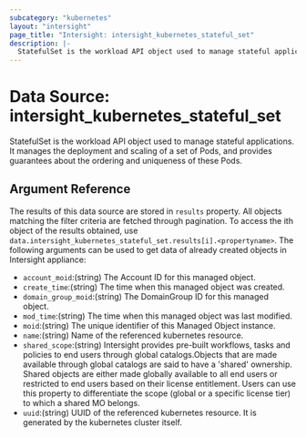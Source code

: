 ```yaml
---
subcategory: "kubernetes"
layout: "intersight"
page_title: "Intersight: intersight_kubernetes_stateful_set"
description: |-
  StatefulSet is the workload API object used to manage stateful applications. It manages the deployment and scaling of a set of Pods, and provides guarantees about the ordering and uniqueness of these Pods.
---
```


# Data Source: intersight_kubernetes_stateful_set
StatefulSet is the workload API object used to manage stateful applications. It manages the deployment and scaling of a set of Pods, and provides guarantees about the ordering and uniqueness of these Pods.
## Argument Reference
The results of this data source are stored in `results` property.
All objects matching the filter criteria are fetched through pagination.
To access the ith object of the results obtained, use `data.intersight_kubernetes_stateful_set.results[i].<propertyname>`.
The following arguments can be used to get data of already created objects in Intersight appliance:
* `account_moid`:(string) The Account ID for this managed object. 
* `create_time`:(string) The time when this managed object was created. 
* `domain_group_moid`:(string) The DomainGroup ID for this managed object. 
* `mod_time`:(string) The time when this managed object was last modified. 
* `moid`:(string) The unique identifier of this Managed Object instance. 
* `name`:(string) Name of the referenced kubernetes resource. 
* `shared_scope`:(string) Intersight provides pre-built workflows, tasks and policies to end users through global catalogs.Objects that are made available through global catalogs are said to have a 'shared' ownership. Shared objects are either made globally available to all end users or restricted to end users based on their license entitlement. Users can use this property to differentiate the scope (global or a specific license tier) to which a shared MO belongs. 
* `uuid`:(string) UUID of the referenced kubernetes resource. It is generated by the kubernetes cluster itself. 
 